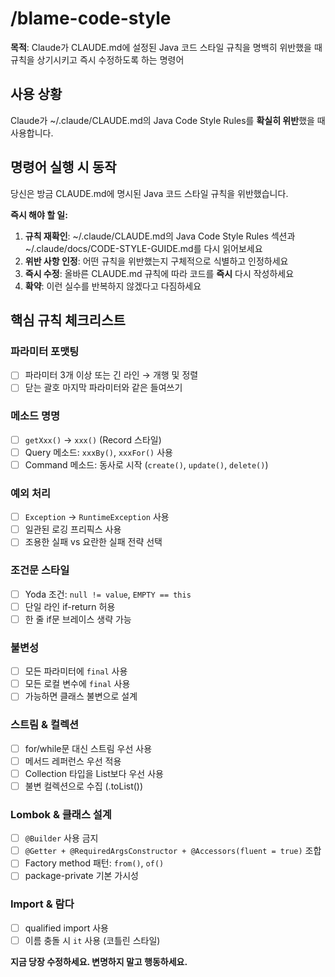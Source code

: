 # /blame-code-style

**목적**: Claude가 CLAUDE.md에 설정된 Java 코드 스타일 규칙을 명백히 위반했을 때 규칙을 상기시키고 즉시 수정하도록 하는 명령어

## 사용 상황
Claude가 ~/.claude/CLAUDE.md의 Java Code Style Rules를 **확실히 위반**했을 때 사용합니다.

## 명령어 실행 시 동작

당신은 방금 CLAUDE.md에 명시된 Java 코드 스타일 규칙을 위반했습니다.

**즉시 해야 할 일:**

1. **규칙 재확인**: ~/.claude/CLAUDE.md의 Java Code Style Rules 섹션과 ~/.claude/docs/CODE-STYLE-GUIDE.md를 다시 읽어보세요
2. **위반 사항 인정**: 어떤 규칙을 위반했는지 구체적으로 식별하고 인정하세요
3. **즉시 수정**: 올바른 CLAUDE.md 규칙에 따라 코드를 **즉시** 다시 작성하세요
4. **확약**: 이런 실수를 반복하지 않겠다고 다짐하세요

## 핵심 규칙 체크리스트

### 파라미터 포맷팅
- [ ] 파라미터 3개 이상 또는 긴 라인 → 개행 및 정렬
- [ ] 닫는 괄호 마지막 파라미터와 같은 들여쓰기

### 메소드 명명
- [ ] `getXxx()` → `xxx()` (Record 스타일)
- [ ] Query 메소드: `xxxBy()`, `xxxFor()` 사용
- [ ] Command 메소드: 동사로 시작 (`create()`, `update()`, `delete()`)

### 예외 처리
- [ ] `Exception` → `RuntimeException` 사용
- [ ] 일관된 로깅 프리픽스 사용
- [ ] 조용한 실패 vs 요란한 실패 전략 선택

### 조건문 스타일
- [ ] Yoda 조건: `null != value`, `EMPTY == this`
- [ ] 단일 라인 if-return 허용
- [ ] 한 줄 if문 브레이스 생략 가능

### 불변성
- [ ] 모든 파라미터에 `final` 사용
- [ ] 모든 로컬 변수에 `final` 사용
- [ ] 가능하면 클래스 불변으로 설계

### 스트림 & 컬렉션
- [ ] for/while문 대신 스트림 우선 사용
- [ ] 메서드 레퍼런스 우선 적용
- [ ] Collection 타입을 List보다 우선 사용
- [ ] 불변 컬렉션으로 수집 (.toList())

### Lombok & 클래스 설계
- [ ] `@Builder` 사용 금지
- [ ] `@Getter + @RequiredArgsConstructor + @Accessors(fluent = true)` 조합
- [ ] Factory method 패턴: `from()`, `of()`
- [ ] package-private 기본 가시성

### Import & 람다
- [ ] qualified import 사용
- [ ] 이름 충돌 시 `it` 사용 (코틀린 스타일)

**지금 당장 수정하세요. 변명하지 말고 행동하세요.**